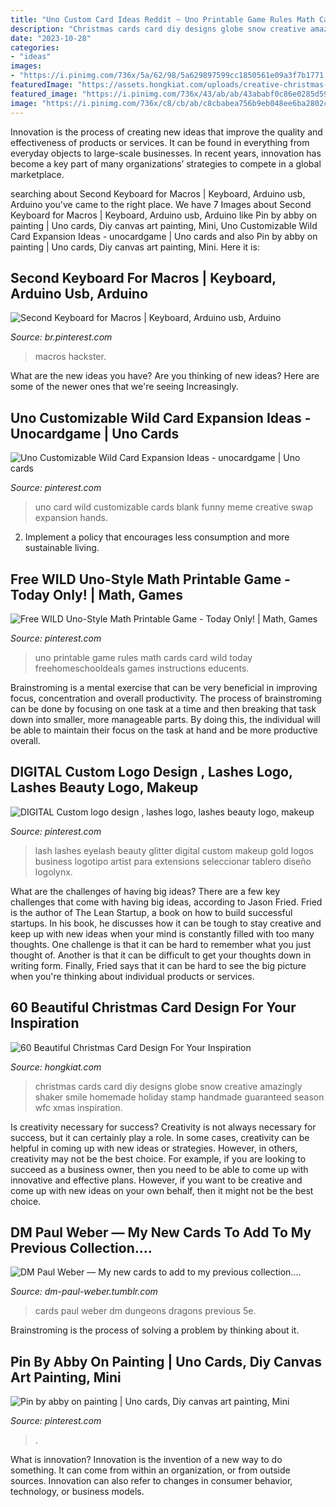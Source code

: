 ```yaml
---
title: "Uno Custom Card Ideas Reddit ~ Uno Printable Game Rules Math Cards Card Wild Today Freehomeschooldeals Games Instructions Educents"
description: "Christmas cards card diy designs globe snow creative amazingly shaker smile homemade holiday stamp handmade guaranteed season wfc xmas inspiration"
date: "2023-10-28"
categories:
- "ideas"
images:
- "https://i.pinimg.com/736x/5a/62/98/5a629897599cc1850561e09a3f7b1771.jpg"
featuredImage: "https://assets.hongkiat.com/uploads/creative-christmas-card-designs/6-christmas-postcard-design.jpg"
featured_image: "https://i.pinimg.com/736x/43/ab/ab/43ababf0c86e0285d59e195b425a3384.jpg"
image: "https://i.pinimg.com/736x/c8/cb/ab/c8cbabea756b9eb048ee6ba2802cc67c.jpg"
---
```



Innovation is the process of creating new ideas that improve the quality and effectiveness of products or services. It can be found in everything from everyday objects to large-scale businesses. In recent years, innovation has become a key part of many organizations’ strategies to compete in a global marketplace.

	

		
searching about Second Keyboard for Macros | Keyboard, Arduino usb, Arduino you've came to the right place. We have 7 Images about Second Keyboard for Macros | Keyboard, Arduino usb, Arduino like Pin by abby on painting | Uno cards, Diy canvas art painting, Mini, Uno Customizable Wild Card Expansion Ideas - unocardgame | Uno cards and also Pin by abby on painting | Uno cards, Diy canvas art painting, Mini. Here it is:
		
    
## Second Keyboard For Macros | Keyboard, Arduino Usb, Arduino

<img loading=lazy src="https://i.pinimg.com/736x/db/b5/51/dbb551a22de09af98e055b98c6eec6a8.jpg" onerror="this.onerror=null;this.src='https://tse2.mm.bing.net/th?id=OIP.EPCxaHOIyGtBWOq4jDrxQQHaFj&amp;pid=15.1';" alt="Second Keyboard for Macros | Keyboard, Arduino usb, Arduino">

_Source: br.pinterest.com_

>macros hackster. 

	

What are the new ideas you have?
Are you thinking of new ideas? Here are some of the newer ones that we're seeing Increasingly.

    
## Uno Customizable Wild Card Expansion Ideas - Unocardgame | Uno Cards

<img loading=lazy src="https://i.pinimg.com/736x/c8/cb/ab/c8cbabea756b9eb048ee6ba2802cc67c.jpg" onerror="this.onerror=null;this.src='https://tse4.mm.bing.net/th?id=OIP.66nCJn9E7uMkMzjsh6VgcQAAAA&amp;pid=15.1';" alt="Uno Customizable Wild Card Expansion Ideas - unocardgame | Uno cards">

_Source: pinterest.com_

>uno card wild customizable cards blank funny meme creative swap expansion hands. 

	

2. Implement a policy that encourages less consumption and more sustainable living. 

    
## Free WILD Uno-Style Math Printable Game - Today Only! | Math, Games

<img loading=lazy src="https://s-media-cache-ak0.pinimg.com/736x/a2/ae/7b/a2ae7b82cac0eabcedc942e084655574.jpg" onerror="this.onerror=null;this.src='https://tse1.mm.bing.net/th?id=OIP.1JNj132vRUkSim0WbZVw_AHaKe&amp;pid=15.1';" alt="Free WILD Uno-Style Math Printable Game - Today Only! | Math, Games">

_Source: pinterest.com_

>uno printable game rules math cards card wild today freehomeschooldeals games instructions educents. 

	

Brainstroming is a mental exercise that can be very beneficial in improving focus, concentration and overall productivity. The process of brainstroming can be done by focusing on one task at a time and then breaking that task down into smaller, more manageable parts. By doing this, the individual will be able to maintain their focus on the task at hand and be more productive overall.

    
## DIGITAL Custom Logo Design , Lashes Logo, Lashes Beauty Logo, Makeup

<img loading=lazy src="https://i.pinimg.com/736x/5a/62/98/5a629897599cc1850561e09a3f7b1771.jpg" onerror="this.onerror=null;this.src='https://tse3.mm.bing.net/th?id=OIP.J4ExFSJ-e2K9T2G5749Q9QHaF4&amp;pid=15.1';" alt="DIGITAL Custom logo design , lashes logo, lashes beauty logo, makeup">

_Source: pinterest.com_

>lash lashes eyelash beauty glitter digital custom makeup gold logos business logotipo artist para extensions seleccionar tablero diseño logolynx. 

	

What are the challenges of having big ideas?
There are a few key challenges that come with having big ideas, according to Jason Fried. Fried is the author of The Lean Startup, a book on how to build successful startups. In his book, he discusses how it can be tough to stay creative and keep up with new ideas when your mind is constantly filled with too many thoughts. 
One challenge is that it can be hard to remember what you just thought of. Another is that it can be difficult to get your thoughts down in writing form. Finally, Fried says that it can be hard to see the big picture when you're thinking about individual products or services.

    
## 60 Beautiful Christmas Card Design For Your Inspiration

<img loading=lazy src="https://assets.hongkiat.com/uploads/creative-christmas-card-designs/6-christmas-postcard-design.jpg" onerror="this.onerror=null;this.src='https://tse1.mm.bing.net/th?id=OIP.oWdFSecQcUgJeDfLdaWFAwHaGS&amp;pid=15.1';" alt="60 Beautiful Christmas Card Design For Your Inspiration">

_Source: hongkiat.com_

>christmas cards card diy designs globe snow creative amazingly shaker smile homemade holiday stamp handmade guaranteed season wfc xmas inspiration. 

	

Is creativity necessary for success?
Creativity is not always necessary for success, but it can certainly play a role. In some cases, creativity can be helpful in coming up with new ideas or strategies. However, in others, creativity may not be the best choice. For example, if you are looking to succeed as a business owner, then you need to be able to come up with innovative and effective plans. However, if you want to be creative and come up with new ideas on your own behalf, then it might not be the best choice.

    
## DM Paul Weber — My New Cards To Add To My Previous Collection....

<img loading=lazy src="https://66.media.tumblr.com/943edffdb87695419ea5686980156a91/tumblr_ocyejx7B4d1vu5c8fo2_1280.png" onerror="this.onerror=null;this.src='https://tse2.mm.bing.net/th?id=OIP.beDTsywf-lJPaJLXnj7rFAHaKf&amp;pid=15.1';" alt="DM Paul Weber — My new cards to add to my previous collection....">

_Source: dm-paul-weber.tumblr.com_

>cards paul weber dm dungeons dragons previous 5e. 

	

Brainstroming is the process of solving a problem by thinking about it.

    
## Pin By Abby On Painting | Uno Cards, Diy Canvas Art Painting, Mini

<img loading=lazy src="https://i.pinimg.com/736x/43/ab/ab/43ababf0c86e0285d59e195b425a3384.jpg" onerror="this.onerror=null;this.src='https://tse3.mm.bing.net/th?id=OIP.oROwELcQk9UItfIsLpp_iwHaNL&amp;pid=15.1';" alt="Pin by abby on painting | Uno cards, Diy canvas art painting, Mini">

_Source: pinterest.com_

>. 

	

What is innovation?
Innovation is the invention of a new way to do something. It can come from within an organization, or from outside sources. Innovation can also refer to changes in consumer behavior, technology, or business models.

